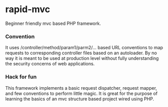 # rapid-mvc
Beginner friendly mvc based PHP framework.

### Convention
It uses /controller/method/param1/parm2/... based URL conventions to map requests to corresponding controller files based on an autoloader. By no way it is meant to be used at production level without fully understanding the security concerns of web applications.

### Hack for fun
This framework implements a basic request dispatcher, request mapper, and few conventions to perform little magic. It is great for the purpose of learning the basics of an mvc structure based project wired using PHP.
